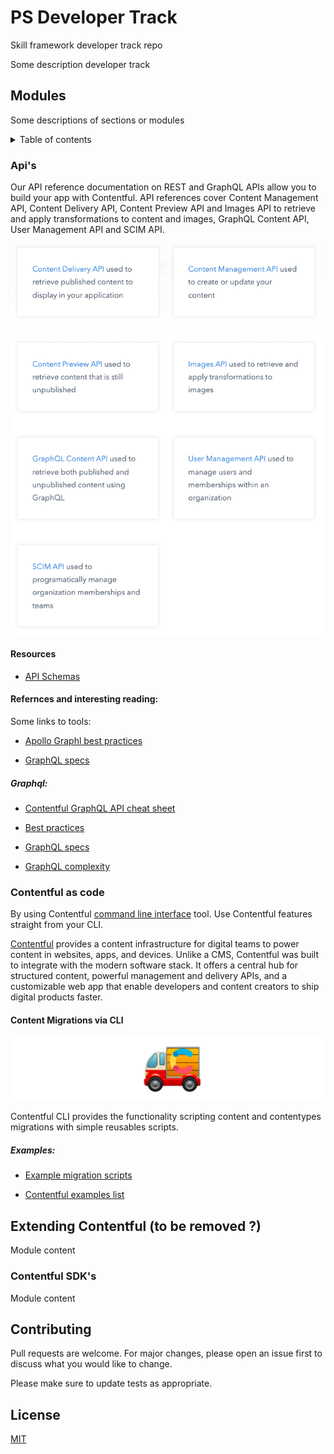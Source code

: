 # PS Developer Track
Skill framework developer track repo

Some description developer track

## Modules

Some descriptions of sections or modules

<details>

<summary>Table of contents</summary>
<!-- TOC -->

- [PS Developer Track](#ps-developer-track)
  - [Modules](#modules)
    - [Api's](#apis)
      - [Resources](#resources)
      - [Refernces and interesting reading:](#refernces-and-interesting-reading)
        - [Graphql:](#graphql)
    - [Contentful as code](#contentful-as-code)
      - [Content Migrations via CLI](#content-migrations-via-cli)
        - [Examples:](#examples)
  - [Extending Contentful (to be removed ?)](#extending-contentful-to-be-removed-)
    - [Contentful SDK's](#contentful-sdks)
  - [Contributing](#contributing)
  - [License](#license)
  
<!-- /TOC -->
</details>

### Api's

Our API reference documentation on REST and GraphQL APIs allow you to build your app with Contentful. API references cover Content Management API, Content Delivery API, Content Preview API and Images API to retrieve and apply transformations to content and images, GraphQL Content API, User Management API and SCIM API.

![header](/APIs/images/screenshot.png)

#### Resources

* [API Schemas](https://github.com/rodrigo-contentful/apis-schemas)
#### Refernces and interesting reading:

Some links to tools:

* [Apollo Graphl best practices](https://www.apollographql.com/docs/react/data/operation-best-practices/)

* [GraphQL specs](https://36-concepts-graphql.netlify.app/specs)

##### Graphql:

* [Contentful GraphQL API cheat sheet](https://www.contentful.com/resources/graphql-api-cheat-sheet/)

* [Best practices](https://www.apollographql.com/docs/react/data/operation-best-practices/)

* [GraphQL specs](https://36-concepts-graphql.netlify.app/specs)

* [GraphQL complexity](https://www.contentful.com/developers/docs/references/graphql/#/introduction/query-complexity-limits)

### Contentful as code

By using Contentful [command line interface](https://github.com/contentful/contentful-cli) tool. Use Contentful features straight from your CLI.

[Contentful](https://www.contentful.com) provides a content infrastructure for digital teams to power content in websites, apps, and devices. Unlike a CMS, Contentful was built to integrate with the modern software stack. It offers a central hub for structured content, powerful management and delivery APIs, and a customizable web app that enable developers and content creators to ship digital products faster.

#### Content Migrations via CLI
  
![header](https://github.com/contentful/contentful-migration/blob/master/.github/header.png)

Contentful CLI provides the functionality scripting content and contentypes migrations with simple reusables scripts.
##### Examples:

* [Example migration scripts](https://github.com/rodrigo-contentful/ps_developer_track/tree/main/Contentful%20As%20Code/migration%20scripts)

* [Contentful examples list](https://github.com/contentful/contentful-migration/tree/master/examples)

## Extending Contentful (to be removed ?)

Module content

### Contentful SDK's

Module content

## Contributing
Pull requests are welcome. For major changes, please open an issue first to discuss what you would like to change.

Please make sure to update tests as appropriate.

## License
[MIT](https://choosealicense.com/licenses/mit/)
